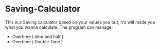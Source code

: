 # Saving-Calculator
This is a Saving calculator based on your values you put, it's will made you what you wanna calculate.
The program can manage:
- Overtime ( time and half )
- Overtime ( Double Time )
